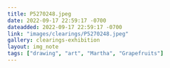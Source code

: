 ```yaml
---
title: P5270248.jpeg
date: 2022-09-17 22:59:17 -0700
dateadded: 2022-09-17 22:59:17 -0700
link: "images/clearings/P5270248.jpeg"
gallery: clearings-exhibition
layout: img_note
tags: ["drawing", "art", "Martha", "Grapefruits"]
--- 
```

